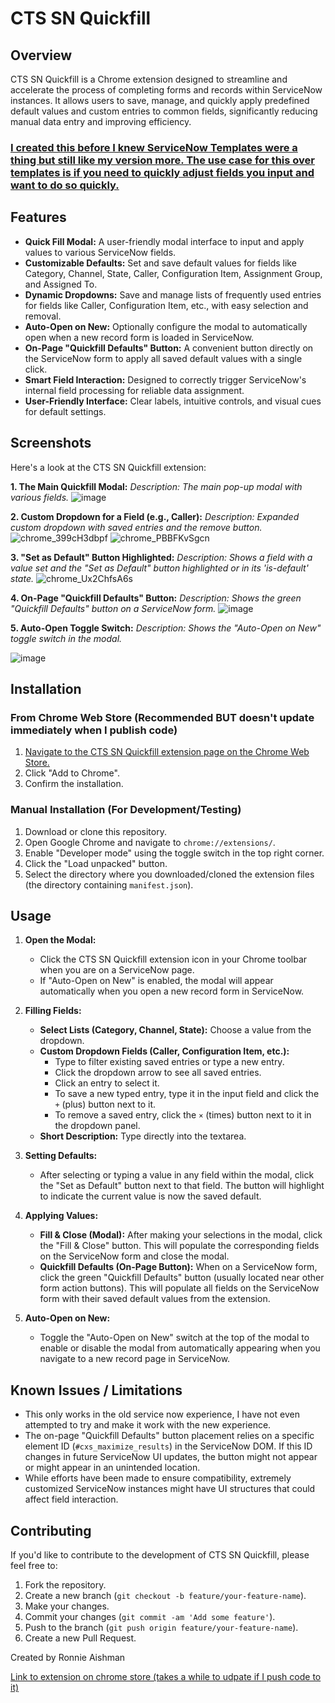 # CTS SN Quickfill

## Overview

CTS SN Quickfill is a Chrome extension designed to streamline and accelerate the process of completing forms and records within ServiceNow instances. It allows users to save, manage, and quickly apply predefined default values and custom entries to common fields, significantly reducing manual data entry and improving efficiency.
### <ins>I created this before I knew ServiceNow Templates were a thing but still like my version more. The use case for this over templates is if you need to quickly adjust fields you input and want to do so quickly.</ins>

## Features

*   **Quick Fill Modal:** A user-friendly modal interface to input and apply values to various ServiceNow fields.
*   **Customizable Defaults:** Set and save default values for fields like Category, Channel, State, Caller, Configuration Item, Assignment Group, and Assigned To.
*   **Dynamic Dropdowns:** Save and manage lists of frequently used entries for fields like Caller, Configuration Item, etc., with easy selection and removal.
*   **Auto-Open on New:** Optionally configure the modal to automatically open when a new record form is loaded in ServiceNow.
*   **On-Page "Quickfill Defaults" Button:** A convenient button directly on the ServiceNow form to apply all saved default values with a single click.
*   **Smart Field Interaction:** Designed to correctly trigger ServiceNow's internal field processing for reliable data assignment.
*   **User-Friendly Interface:** Clear labels, intuitive controls, and visual cues for default settings.

## Screenshots

Here's a look at the CTS SN Quickfill extension:

**1. The Main Quickfill Modal:**
   *Description: The main pop-up modal with various fields.*
   ![image](https://github.com/user-attachments/assets/d3084ac3-a8c7-470c-92dd-01da387f0366)


**2. Custom Dropdown for a Field (e.g., Caller):**
   *Description: Expanded custom dropdown with saved entries and the remove button.*
![chrome_399cH3dbpf](https://github.com/user-attachments/assets/ad9684cd-e91c-404c-8eef-80210c100ac2)
![chrome_PBBFKvSgcn](https://github.com/user-attachments/assets/9733950d-4c91-449d-bba9-11746a8a608b)

  

**3. "Set as Default" Button Highlighted:**
   *Description: Shows a field with a value set and the "Set as Default" button highlighted or in its 'is-default' state.*
![chrome_Ux2ChfsA6s](https://github.com/user-attachments/assets/fdca851b-84c3-4df5-902e-4f71a09d45d7)


**4. On-Page "Quickfill Defaults" Button:**
   *Description: Shows the green "Quickfill Defaults" button on a ServiceNow form.*
![image](https://github.com/user-attachments/assets/2c52b9ab-7d82-40e0-b9bd-c06ab45aedb9)


**5. Auto-Open Toggle Switch:**
   *Description: Shows the "Auto-Open on New" toggle switch in the modal.*

![image](https://github.com/user-attachments/assets/85eb8396-4032-460e-8cf1-c19c0ccbe5a0)


## Installation

### From Chrome Web Store (Recommended BUT doesn't update immediately when I publish code)

1.  [Navigate to the CTS SN Quickfill extension page on the Chrome Web Store.](https://chromewebstore.google.com/detail/cts-sn-quickfill/eadefppnebkkoidiehagfbkppiahlioh)
2.  Click "Add to Chrome".
3.  Confirm the installation.

### Manual Installation (For Development/Testing)

1.  Download or clone this repository.
2.  Open Google Chrome and navigate to `chrome://extensions/`.
3.  Enable "Developer mode" using the toggle switch in the top right corner.
4.  Click the "Load unpacked" button.
5.  Select the directory where you downloaded/cloned the extension files (the directory containing `manifest.json`).

## Usage

1.  **Open the Modal:**
    *   Click the CTS SN Quickfill extension icon in your Chrome toolbar when you are on a ServiceNow page.
    *   If "Auto-Open on New" is enabled, the modal will appear automatically when you open a new record form in ServiceNow.

2.  **Filling Fields:**
    *   **Select Lists (Category, Channel, State):** Choose a value from the dropdown.
    *   **Custom Dropdown Fields (Caller, Configuration Item, etc.):**
        *   Type to filter existing saved entries or type a new entry.
        *   Click the dropdown arrow to see all saved entries.
        *   Click an entry to select it.
        *   To save a new typed entry, type it in the input field and click the `+` (plus) button next to it.
        *   To remove a saved entry, click the `×` (times) button next to it in the dropdown panel.
    *   **Short Description:** Type directly into the textarea.

3.  **Setting Defaults:**
    *   After selecting or typing a value in any field within the modal, click the "Set as Default" button next to that field. The button will highlight to indicate the current value is now the saved default.

4.  **Applying Values:**
    *   **Fill & Close (Modal):** After making your selections in the modal, click the "Fill & Close" button. This will populate the corresponding fields on the ServiceNow form and close the modal.
    *   **Quickfill Defaults (On-Page Button):** When on a ServiceNow form, click the green "Quickfill Defaults" button (usually located near other form action buttons). This will populate all fields on the ServiceNow form with their saved default values from the extension.

5.  **Auto-Open on New:**
    *   Toggle the "Auto-Open on New" switch at the top of the modal to enable or disable the modal from automatically appearing when you navigate to a new record page in ServiceNow.

## Known Issues / Limitations
*   This only works in the old service now experience, I have not even attempted to try and make it work with the new experience.
*   The on-page "Quickfill Defaults" button placement relies on a specific element ID (`#cxs_maximize_results`) in the ServiceNow DOM. If this ID changes in future ServiceNow UI updates, the button might not appear or might appear in an unintended location.
*   While efforts have been made to ensure compatibility, extremely customized ServiceNow instances might have UI structures that could affect field interaction.

## Contributing

If you'd like to contribute to the development of CTS SN Quickfill, please feel free to:
1. Fork the repository.
2. Create a new branch (`git checkout -b feature/your-feature-name`).
3. Make your changes.
4. Commit your changes (`git commit -am 'Add some feature'`).
5. Push to the branch (`git push origin feature/your-feature-name`).
6. Create a new Pull Request.

Created by Ronnie Aishman



[Link to extension on chrome store (takes a while to udpate if I push code to it)](https://chromewebstore.google.com/detail/eadefppnebkkoidiehagfbkppiahlioh)
